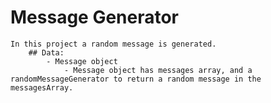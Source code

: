 # Message Generator
    In this project a random message is generated.
        ## Data:
            - Message object
                - Message object has messages array, and a randomMessageGenerator to return a random message in the messagesArray.